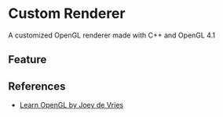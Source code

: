 # Custom Renderer

A customized OpenGL renderer made with C++ and OpenGL 4.1

## Feature

<!-- - [x] Loading arbitrary glTF 2.0 models
- [x] Skybox(Cubemap)
- [ ] Animations
- [x] Image-Based Lighting
- [ ] Physically-based shading
- [ ] Shadow mapping
  - [ ] PCF
  - [ ] PCSS
- [ ] Bloom
- [ ] TAA
- [ ] MSAA
- [ ] SSAO -->

## References

- [Learn OpenGL by Joey de Vries](https://learnopengl.com/Introduction)
